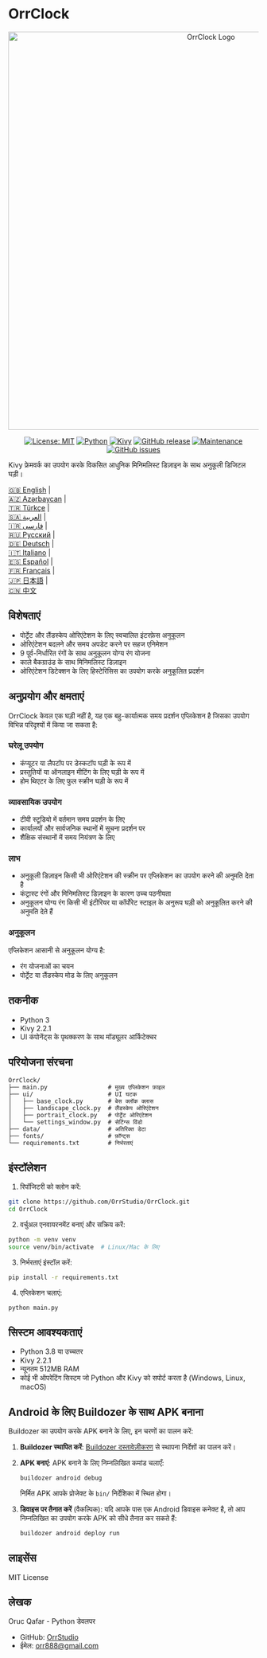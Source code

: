 # OrrClock

<div align="center">
  <img src="https://github.com/user-attachments/assets/83289c8e-472e-44d9-8bc7-eb27bec46763" alt="OrrClock Logo" width="800"/>
</div>

<div align="center">
  
[![License: MIT](https://img.shields.io/badge/License-MIT-yellow.svg)](https://opensource.org/licenses/MIT)
[![Python](https://img.shields.io/badge/Python-3.8%2B-blue)](https://www.python.org/)
[![Kivy](https://img.shields.io/badge/Kivy-2.2.1-brightgreen)](https://kivy.org/)
[![GitHub release](https://img.shields.io/badge/Release-v1.0.0-blue)](https://github.com/OrrStudio/OrrClock/releases)
[![Maintenance](https://img.shields.io/badge/Maintained%3F-yes-green.svg)](https://github.com/OrrStudio/OrrClock/graphs/commit-activity)
[![GitHub issues](https://img.shields.io/github/issues/OrrStudio/OrrClock)](https://github.com/OrrStudio/OrrClock/issues)

</div>

Kivy फ्रेमवर्क का उपयोग करके विकसित आधुनिक मिनिमलिस्ट डिज़ाइन के साथ अनुकूली डिजिटल घड़ी।

[🇬🇧 English](../README.md) |  
[🇦🇿 Azərbaycan](README.az.md) |  
[🇹🇷 Türkçe](README.tr.md) |  
[🇸🇦 العربية](README.ar.md) |  
[🇮🇷 فارسی](README.fa.md) |  
[🇷🇺 Русский](README.ru.md) |  
[🇩🇪 Deutsch](README.de.md) |  
[🇮🇹 Italiano](README.it.md) |  
[🇪🇸 Español](README.es.md) |  
[🇫🇷 Français](README.fr.md) |  
[🇯🇵 日本語](README.ja.md) |  
[🇨🇳 中文](README.zh.md)

## विशेषताएं

- पोर्ट्रेट और लैंडस्केप ओरिएंटेशन के लिए स्वचालित इंटरफ़ेस अनुकूलन
- ओरिएंटेशन बदलने और समय अपडेट करने पर सहज एनिमेशन
- 9 पूर्व-निर्धारित रंगों के साथ अनुकूलन योग्य रंग योजना
- काले बैकग्राउंड के साथ मिनिमलिस्ट डिज़ाइन
- ओरिएंटेशन डिटेक्शन के लिए हिस्टेरिसिस का उपयोग करके अनुकूलित प्रदर्शन

## अनुप्रयोग और क्षमताएं

OrrClock केवल एक घड़ी नहीं है, यह एक बहु-कार्यात्मक समय प्रदर्शन एप्लिकेशन है जिसका उपयोग विभिन्न परिदृश्यों में किया जा सकता है:

### घरेलू उपयोग
- कंप्यूटर या लैपटॉप पर डेस्कटॉप घड़ी के रूप में
- प्रस्तुतियों या ऑनलाइन मीटिंग के लिए घड़ी के रूप में
- होम थिएटर के लिए फुल स्क्रीन घड़ी के रूप में

### व्यावसायिक उपयोग
- टीवी स्टूडियो में वर्तमान समय प्रदर्शन के लिए
- कार्यालयों और सार्वजनिक स्थानों में सूचना प्रदर्शन पर
- शैक्षिक संस्थानों में समय नियंत्रण के लिए

### लाभ
- अनुकूली डिज़ाइन किसी भी ओरिएंटेशन की स्क्रीन पर एप्लिकेशन का उपयोग करने की अनुमति देता है
- कंट्रास्ट रंगों और मिनिमलिस्ट डिज़ाइन के कारण उच्च पठनीयता
- अनुकूलन योग्य रंग किसी भी इंटीरियर या कॉर्पोरेट स्टाइल के अनुरूप घड़ी को अनुकूलित करने की अनुमति देते हैं

### अनुकूलन
एप्लिकेशन आसानी से अनुकूलन योग्य है:
- रंग योजनाओं का चयन
- पोर्ट्रेट या लैंडस्केप मोड के लिए अनुकूलन

## तकनीक

- Python 3
- Kivy 2.2.1
- UI कंपोनेंट्स के पृथक्करण के साथ मॉड्यूलर आर्किटेक्चर

## परियोजना संरचना

```
OrrClock/
├── main.py                 # मुख्य एप्लिकेशन फ़ाइल
├── ui/                     # UI घटक
│   ├── base_clock.py       # बेस क्लॉक क्लास
│   ├── landscape_clock.py  # लैंडस्केप ओरिएंटेशन
│   ├── portrait_clock.py   # पोर्ट्रेट ओरिएंटेशन
│   └── settings_window.py  # सेटिंग्स विंडो
├── data/                   # अतिरिक्त डेटा
├── fonts/                  # फ़ॉन्ट्स
└── requirements.txt        # निर्भरताएं
```

## इंस्टॉलेशन

1. रिपॉजिटरी को क्लोन करें:
```bash
git clone https://github.com/OrrStudio/OrrClock.git
cd OrrClock
```

2. वर्चुअल एनवायरनमेंट बनाएं और सक्रिय करें:
```bash
python -m venv venv
source venv/bin/activate  # Linux/Mac के लिए
```

3. निर्भरताएं इंस्टॉल करें:
```bash
pip install -r requirements.txt
```

4. एप्लिकेशन चलाएं:
```bash
python main.py
```

## सिस्टम आवश्यकताएं

- Python 3.8 या उच्चतर
- Kivy 2.2.1
- न्यूनतम 512MB RAM
- कोई भी ऑपरेटिंग सिस्टम जो Python और Kivy को सपोर्ट करता है (Windows, Linux, macOS)

## Android के लिए Buildozer के साथ APK बनाना

Buildozer का उपयोग करके APK बनाने के लिए, इन चरणों का पालन करें:

1. **Buildozer स्थापित करें**:
   [Buildozer दस्तावेज़ीकरण](https://buildozer.readthedocs.io/en/latest/installation.html) से स्थापना निर्देशों का पालन करें।

2. **APK बनाएं**:
   APK बनाने के लिए निम्नलिखित कमांड चलाएँ:
   ```bash
   buildozer android debug
   ```
   निर्मित APK आपके प्रोजेक्ट के `bin/` निर्देशिका में स्थित होगा।

3. **डिवाइस पर तैनात करें** (वैकल्पिक):
   यदि आपके पास एक Android डिवाइस कनेक्ट है, तो आप निम्नलिखित का उपयोग करके APK को सीधे तैनात कर सकते हैं:
   ```bash
   buildozer android deploy run
   ```

## लाइसेंस

MIT License

## लेखक

Oruc Qafar - Python डेवलपर
- GitHub: [OrrStudio](https://github.com/OrrStudio)
- ईमेल: orr888@gmail.com
